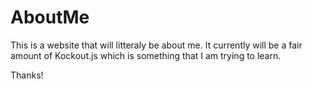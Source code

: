 AboutMe
=======

This is a website that will litteraly be about me.  It currently will be a fair amount of Kockout.js which is something
that I am trying to learn.

Thanks!
